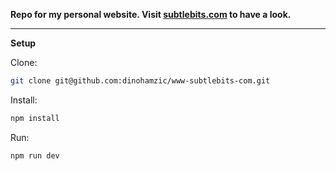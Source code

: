 **Repo for my personal website. Visit [subtlebits.com](https://subtlebits.com/) to have a look.**

---

**Setup**

Clone:

```bash
git clone git@github.com:dinohamzic/www-subtlebits-com.git
```

Install:

```bash
npm install
```

Run:

```bash
npm run dev
```
